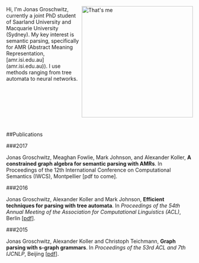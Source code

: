 <img src="http://www.coli.uni-saarland.de/~jonasg/profile.jpg" alt="That's me" style="width: 300px; float: right;"/>
Hi, I'm Jonas Groschwitz, currently a joint PhD student of Saarland University and Macquarie University (Sydney). My key interest is semantic parsing, specifically for AMR (Abstract Meaning Representation, [amr.isi.edu.au](amr.isi.edu.au)). I use methods ranging from tree automata to neural networks.<br><br><br><br><br><br><br><br>





##Publications


###2017

Jonas Groschwitz, Meaghan Fowlie, Mark Johnson, and Alexander Koller, **A constrained graph algebra for semantic parsing with AMRs**. In Proceedings of the 12th International Conference on Computational Semantics (IWCS), Montpellier [pdf to come].

###2016

Jonas Groschwitz, Alexander Koller and Mark Johnson, **Efficient techniques for parsing with tree automata**. In *Proceedings of the 54th Annual Meeting of the Association for Computational Linguistics (ACL)*, Berlin [[pdf](http://www.coli.uni-saarland.de/~jonasg/papers/irtg-parsing-16.pdf)].


###2015

Jonas Groschwitz, Alexander Koller and Christoph Teichmann, **Graph parsing with s-graph grammars**. In *Proceedings of the 53rd ACL and 7th IJCNLP*, Beijing [[pdf](http://www.coli.uni-saarland.de/~jonasg/papers/sgraph-parsing-15.pdf)].
<!--stackedit_data:
eyJoaXN0b3J5IjpbLTEyMjQxODEwMjhdfQ==
-->